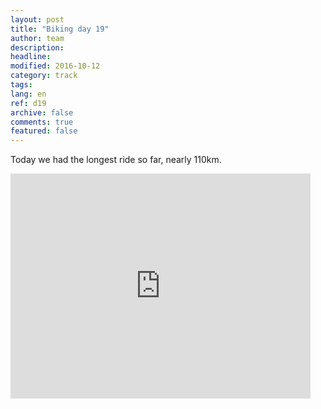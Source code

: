 ```yaml
---
layout: post
title: "Biking day 19"
author: team
description: 
headline: 
modified: 2016-10-12
category: track
tags: 
lang: en
ref: d19
archive: false
comments: true
featured: false
---
```


Today we had the longest ride so far, nearly 110km.

<iframe width="480" height="360" src="http://track-kit.net/maps_s3/?v=embed&track=230706.gpx" frameborder="0" allowfullscreen></iframe>









